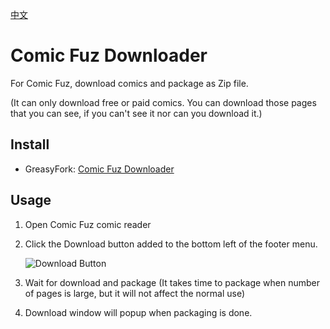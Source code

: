 [中文](./README.md)

# Comic Fuz Downloader

For Comic Fuz, download comics and package as Zip file.

(It can only download free or paid comics. You can download those pages that you can see, if you can't see it nor can you download it.)

## Install

- GreasyFork: [Comic Fuz Downloader](https://greasyfork.org/scripts/428281)

## Usage

1. Open Comic Fuz comic reader

2. Click the Download button added to the bottom left of the footer menu.

   ![Download Button](https://circleliu.github.io/Comic-Fuz-Downloader/imgs/download.png)

3. Wait for download and package (It takes time to package when number of pages is large, but it will not affect the normal use)

4. Download window will popup when packaging is done.

